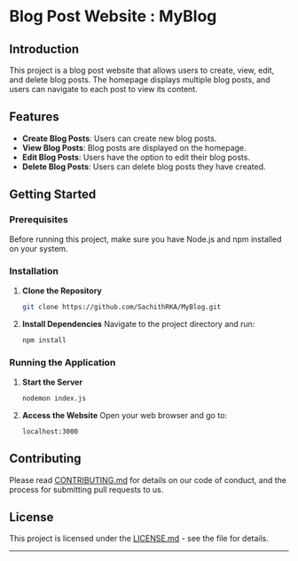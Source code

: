 # Blog Post Website : MyBlog

## Introduction
This project is a blog post website that allows users to create, view, edit, and delete blog posts. The homepage displays multiple blog posts, and users can navigate to each post to view its content.

## Features
- **Create Blog Posts**: Users can create new blog posts.
- **View Blog Posts**: Blog posts are displayed on the homepage.
- **Edit Blog Posts**: Users have the option to edit their blog posts.
- **Delete Blog Posts**: Users can delete blog posts they have created.

## Getting Started

### Prerequisites
Before running this project, make sure you have Node.js and npm installed on your system.

### Installation
1. **Clone the Repository**
   ```bash
   git clone https://github.com/SachithRKA/MyBlog.git
   ```

2. **Install Dependencies**
   Navigate to the project directory and run:
   ```bash
   npm install
   ```

### Running the Application
1. **Start the Server**
   ```bash
   nodemon index.js
   ```

2. **Access the Website**
   Open your web browser and go to:
   ```
   localhost:3000
   ```

## Contributing
Please read [CONTRIBUTING.md](CONTRIBUTING.md) for details on our code of conduct, and the process for submitting pull requests to us.

## License
This project is licensed under the [LICENSE.md](LICENSE.md) - see the file for details.

---

